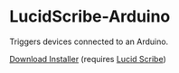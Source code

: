 LucidScribe-Arduino
======================
Triggers devices connected to an Arduino.

<a href="http://lucidcode.com/category/software/lucid-scribe-plugouts/arduino/">Download Installer</a> (requires <a href="http://lucidcode.com/LucidScribe/">Lucid Scribe</a>)
